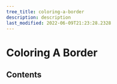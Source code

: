 ```yaml
---
tree_title: coloring-a-border
description: description
last_modified: 2022-06-09T21:23:28.2328
---
```


# Coloring A Border

## Contents
